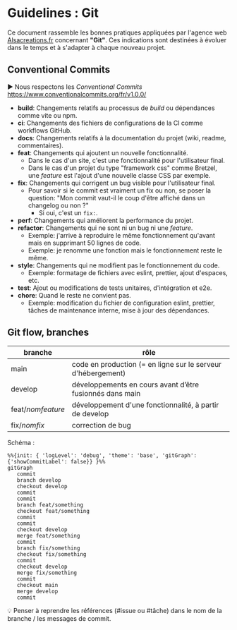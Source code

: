 # Guidelines : Git

Ce document rassemble les bonnes pratiques appliquées par l'agence web [Alsacreations.fr](https://www.alsacreations.fr/) concernant **"Git"**. Ces indications sont destinées à évoluer dans le temps et à s'adapter à chaque nouveau projet.

## Conventional Commits

▶️ Nous respectons les *Conventional Commits* <https://www.conventionalcommits.org/fr/v1.0.0/>

- **build**: Changements relatifs au processus de *build* ou dépendances comme vite ou npm.
- **ci**: Changements des fichiers de configurations de la CI comme workflows GitHub.
- **docs**: Changements relatifs à la documentation du projet (wiki, readme, commentaires).
- **feat**: Changements qui ajoutent un nouvelle fonctionnalité.
  - Dans le cas d'un site, c'est une fonctionnalité pour l'utilisateur final.
  - Dans le cas d'un projet du type "framework css" comme Bretzel, une *feature* est l'ajout d'une nouvelle classe CSS par exemple.
- **fix**: Changements qui corrigent un bug visible pour l'utilisateur final.
  - Pour savoir si le commit est vraiment un fix ou non, se poser la question: "Mon commit vaut-il le coup d'être affiché dans un changelog ou non ?"
    - Si oui, c'est un `fix:`.
- **perf**: Changements qui améliorent la performance du projet.
- **refactor**: Changements qui ne sont ni un bug ni une *feature*.
  - Exemple: j'arrive à reproduire le même fonctionnement qu'avant mais en supprimant 50 lignes de code.
  - Exemple: je renomme une fonction mais le fonctionnement reste le même.
- **style**: Changements qui ne modifient pas le fonctionnement du code.
  - Exemple: formatage de fichiers avec eslint, prettier, ajout d'espaces, etc.
- **test**: Ajout ou modifications de tests unitaires, d'intégration et e2e.
- **chore**: Quand le reste ne convient pas.
  - Exemple: modification du fichier de configuration eslint, prettier, tâches de maintenance interne, mise à jour des dépendances.

## Git flow, branches

| branche | rôle |
| ------- | ---- |
| main    | code en production (= en ligne sur le serveur d'hébergement) |
| develop | développements en cours avant d’être fusionnés dans main |
| feat/*nomfeature* | développement d'une fonctionnalité, à partir de develop |
| fix/*nomfix* | correction de bug |

Schéma :

```mermaid
%%{init: { 'logLevel': 'debug', 'theme': 'base', 'gitGraph': {'showCommitLabel': false}} }%%
gitGraph
   commit
   branch develop
   checkout develop
   commit
   commit
   branch feat/something
   checkout feat/something
   commit
   commit
   checkout develop
   merge feat/something
   commit
   branch fix/something
   checkout fix/something
   commit
   checkout develop
   merge fix/something
   commit
   checkout main
   merge develop
   commit
```

💡 Penser à reprendre les références (#issue ou #tâche) dans le nom de la branche / les messages de commit.
